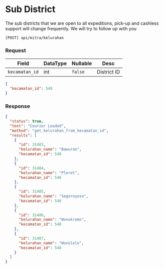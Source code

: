 # Sub District

The sub districts that we are open to all expeditions, pick-up and cashless support will change frequently. We will try to follow up with you

```shell
[POST] api/mitra/kelurahan
```

### Request

| Field          | DataType | Nullable | Desc        |
| -------------- | -------- | -------- | ----------- |
| `kecamatan_id` | int      | `false`  | District ID |

```json
{
  "kecamatan_id": 548
}
```

### Response

```json
{
  "status": true,
  "text": "Courier Loaded",
  "method": "get_kelurahan_from_kecamatan_id",
  "results": [
    {
      "id": 31483,
      "kelurahan_name": "Bawuran",
      "kecamatan_id": 548
    },
    {
      "id": 31484,
      "kelurahan_name": "Pleret",
      "kecamatan_id": 548
    },
    {
      "id": 31485,
      "kelurahan_name": "Segoroyoso",
      "kecamatan_id": 548
    },
    {
      "id": 31486,
      "kelurahan_name": "Wonokromo",
      "kecamatan_id": 548
    },
    {
      "id": 31487,
      "kelurahan_name": "Wonolelo",
      "kecamatan_id": 548
    }
  ]
}
```
